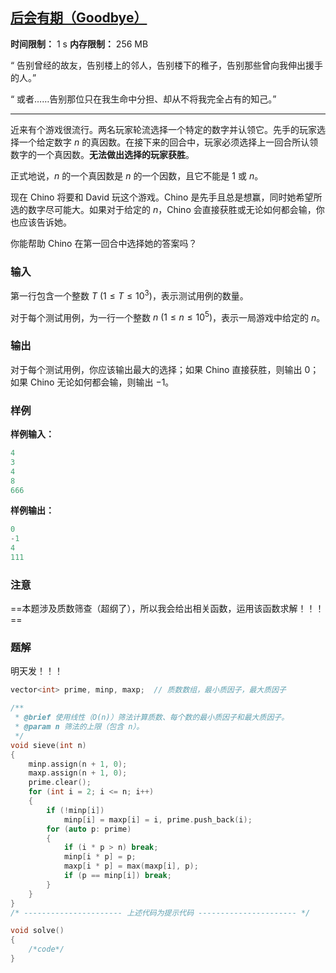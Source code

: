 ## [后会有期（Goodbye）](https://codeforces.com/gym/102803/problem/G)

**时间限制：** 1 s
**内存限制：** 256 MB



$\text{“ }$告别曾经的故友，告别楼上的邻人，告别楼下的稚子，告别那些曾向我伸出援手的人。$\text{”}$

$\text{“ }$或者……告别那位只在我生命中分担、却从不将我完全占有的知己。$\text{”}$

----
近来有个游戏很流行。两名玩家轮流选择一个特定的数字并认领它。先手的玩家选择一个给定数字 $n$ 的真因数。在接下来的回合中，玩家必须选择上一回合所认领数字的一个真因数。**无法做出选择的玩家获胜**。

正式地说，$n$ 的一个真因数是 $n$ 的一个因数，且它不能是 $1$ 或 $n$。

现在 Chino 将要和 David 玩这个游戏。Chino 是先手且总是想赢，同时她希望所选的数字尽可能大。如果对于给定的 $n$，Chino 会直接获胜或无论如何都会输，你也应该告诉她。

你能帮助 Chino 在第一回合中选择她的答案吗？







### 输入

第一行包含一个整数 $T ~ (1 \leq T \leq 10^3)$，表示测试用例的数量。

对于每个测试用例，为一行一个整数 $n ~ (1 \leq n \leq 10^5)$，表示一局游戏中给定的 $n$。





### 输出

对于每个测试用例，你应该输出最大的选择；如果 Chino 直接获胜，则输出 $0$；如果 Chino 无论如何都会输，则输出 $-1$。





### 样例

**样例输入：**

```cpp
4
3
4
8
666
```



**样例输出：**

```cpp
0
-1
4
111
```





### 注意

==本题涉及质数筛查（超纲了），所以我会给出相关函数，运用该函数求解！！！==





### 题解

明天发！！！



```cpp
vector<int> prime, minp, maxp;  // 质数数组，最小质因子，最大质因子

/**
 * @brief 使用线性（O(n)）筛法计算质数、每个数的最小质因子和最大质因子。
 * @param n 筛法的上限（包含 n）。
 */
void sieve(int n)
{
    minp.assign(n + 1, 0);
    maxp.assign(n + 1, 0);
    prime.clear();
    for (int i = 2; i <= n; i++)
    {
        if (!minp[i])
            minp[i] = maxp[i] = i, prime.push_back(i);
        for (auto p: prime)
        {
            if (i * p > n) break;
            minp[i * p] = p;
            maxp[i * p] = max(maxp[i], p);
            if (p == minp[i]) break;
        }
    }
}
/* ---------------------- 上述代码为提示代码 ---------------------- */

void solve()
{
	/*code*/
}
```